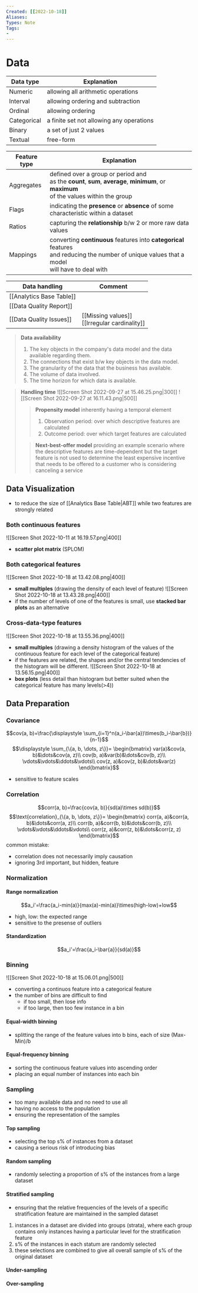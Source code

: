 ```yaml
---
Created: [[2022-10-18]]
Aliases: 
Types: Note
Tags: 
- 
---
```

# Data
| Data type   | Explanation                              |
| ----------- | ---------------------------------------- |
| Numeric     | allowing all arithmetic operations       |
| Interval    | allowing ordering and subtraction        |
| Ordinal     | allowing ordering                        |
| Categorical | a finite set not allowing any operations |
| Binary      | a set of just 2 values                   |
| Textual     | free-form                                |

| Feature type | Explanation                                                                                                                           |
| ------------ | ------------------------------------------------------------------------------------------------------------------------------------- |
| Aggregates   | defined over a group or period and<br> as the **count**, **sum**, **average**, **minimum**, or **maximum**<br> of the values within the group                     |
| Flags        | indicating the **presence** or **absence** of some characteristic within a dataset                                                                |
| Ratios       | capturing the **relationship** b/w 2 or more raw data values                                                                              |
| Mappings     | converting **continuous** features into **categorical** features <br>and reducing the number of unique values that a model <br>will have to deal with |

| Data handling            | Comment |
| ------------------------ | ------- |
| [[Analytics Base Table]] |         |
| [[Data Quality Report]]  |         |
| [[Data Quality Issues]]  | [[Missing values]]<br>[[Irregular cardinality]]<br>        |

>**Data availability**
>1. The key objects in the company's data model and the data available regarding them. 
>2. The connections that exist b/w key objects in the data model. 
>3. The granularity of the data that the business has available. 
>4. The volume of data involved. 
>5. The time horizon for which data is available. 

>**Handling time**
>![[Screen Shot 2022-09-27 at 15.46.25.png|300]]
>![[Screen Shot 2022-09-27 at 16.11.43.png|500]]
>>**Propensity model**
>>inherently having a temporal element
>>1. Observation period: over which descriptive features are calculated
>>2. Outcome period: over which target features are calculated
>
>>**Next-best-offer model**
>>providing an example scenario where the descriptive features are time-dependent but the target feature is not
>>used to determine the least expensive incentive that needs to be offered to a customer who is considering canceling a service


## Data Visualization
- to reduce the size of [[Analytics Base Table|ABT]] while two features are strongly related
### Both continuous features
![[Screen Shot 2022-10-11 at 16.19.57.png|400]]
- **scatter plot matrix** (SPLOM)
### Both categorical features
![[Screen Shot 2022-10-18 at 13.42.08.png|400]]
- **small multiples** (drawing the density of each level of feature)
![[Screen Shot 2022-10-18 at 13.43.28.png|400]]
- if the number of levels of one of the features is small, use **stacked bar plots** as an alternative
### Cross-data-type features
![[Screen Shot 2022-10-18 at 13.55.36.png|400]]
- **small multiples** (drawing a density histogram of the values of the continuous feature for each level of the categorical feature)
- if the features are related, the shapes and/or the central tendencies of the histogram will be different.
![[Screen Shot 2022-10-18 at 13.56.15.png|400]]
- **box plots** (less detail than histogram but better suited when the categorical feature has many levels(>4))

## Data Preparation
### Covariance
$$cov(a, b)=\frac{\displaystyle \sum_{i=1}^n(a_i-\bar{a})\times(b_i-\bar{b})}{n-1}$$
$$\displaystyle \sum_{\{a, b, \dots, z\}}=
\begin{bmatrix}
var(a)&cov(a, b)&\dots&cov(a, z)\\
cov(b, a)&var(b)&\dots&cov(b, z)\\
\vdots&\vdots&\ddots&\vdots\\
cov(z, a)&cov(z, b)&\dots&var(z)
\end{bmatrix}$$
- sensitive to feature scales
### Correlation
$$corr(a, b)=\frac{cov(a, b)}{sd(a)\times sd(b)}$$
$$\text{correlation}_{\{a, b, \dots, z\}}=
\begin{bmatrix}
corr(a, a)&corr(a, b)&\dots&corr(a, z)\\
corr(b, a)&corr(b, b)&\dots&corr(b, z)\\
\vdots&\vdots&\ddots&\vdots\\
corr(z, a)&corr(z, b)&\dots&corr(z, z)
\end{bmatrix}$$
common mistake: 
- correlation does not necessarily imply causation
- ignoring 3rd important, but hidden, feature
### Normalization
#### Range normalization
$$a_i'=\frac{a_i-min(a)}{max(a)-min(a)}\times(high-low)+low$$
- high, low: the expected range
- sensitive to the presense of outliers
#### Standardization
$$a_i'=\frac{a_i-\bar{a}}{sd(a)}$$
### Binning
![[Screen Shot 2022-10-18 at 15.06.01.png|500]]
- converting a continuos feature into a categorical feature
- the number of bins are difficult to find
	- if too small, then lose info
	- if too large, then too few instance in a bin
#### Equal-width binning
- splitting the range of the feature values into b bins, each of size (Max-Min)/b
#### Equal-frequency binning
- sorting the continuous feature values into ascending order
- placing an equal number of instances into each bin
### Sampling
- too many available data and no need to use all
- having no access to the population
- ensuring the representation of the samples
#### Top sampling
- selecting the top s% of instances from a dataset
- causing a serious risk of introducing bias
#### Random sampling
- randomly selecting a proportion of s% of the instances from a large dataset
#### Stratified sampling
- ensuring that the relative frequencies of the levels of a specific stratification feature are maintained in the sampled dataset
1. instances in a dataset are divided into groups (strata), where each group contains only instances having a particular level for the stratification feature
2. s% of the instances in each statum are randomly selected
3. these selections are combined to give all overall sample of s% of the original dataset
#### Under-sampling

#### Over-sampling
